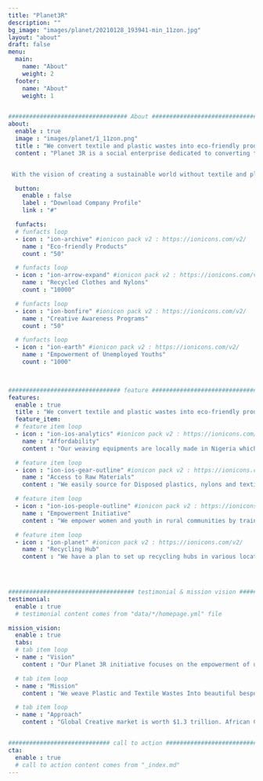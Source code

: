 ```yaml
---
title: "Planet3R"
description: ""
bg_image: "images/planet/20210128_193941-min_11zon.jpg"
layout: "about"
draft: false
menu:
  main:
    name: "About"
    weight: 2
  footer:
    name: "About"
    weight: 1


################################## About #####################################
about:
  enable : true
  image : "images/planet/1_11zon.png"
  title : "We convert textile and plastic wastes into eco-friendly products."
  content : "Planet 3R is a social enterprise dedicated to converting textile and plastic wastes into eco-friendly products using the 3R ( Reduce, Reuse, Recycle) to save our planet Earth by weaving them into innovative items. 


 With the vision of creating a sustainable world without textile and plastic wastes, it became necessary for us at Planet 3R to reduce the landfill space by recycling clothes and nylons."

  button:
    enable : false
    label : "Download Company Profile"
    link : "#"

  funfacts:
  # funfacts loop
  - icon : "ion-archive" #ionicon pack v2 : https://ionicons.com/v2/
    name : "Eco-friendly Products"
    count : "50"

  # funfacts loop
  - icon : "ion-arrow-expand" #ionicon pack v2 : https://ionicons.com/v2/
    name : "Recycled Clothes and Nylons"
    count : "10000"

  # funfacts loop
  - icon : "ion-bonfire" #ionicon pack v2 : https://ionicons.com/v2/
    name : "Creative Awareness Programs"
    count : "50"

  # funfacts loop
  - icon : "ion-earth" #ionicon pack v2 : https://ionicons.com/v2/
    name : "Empowerment of Unemployed Youths"
    count : "1000"

  

################################ feature #####################################
features:
  enable : true
  title : "We convert textile and plastic wastes into eco-friendly products"
  feature_item:
  # feature item loop
  - icon : "ion-ios-analytics" #ionicon pack v2 : https://ionicons.com/v2/
    name : "Affordability"
    content : "Our weaving equipments are locally made in Nigeria which makes our products affordable."

  # feature item loop
  - icon : "ion-ios-gear-outline" #ionicon pack v2 : https://ionicons.com/v2/
    name : "Access to Raw Materials"
    content : "We easily source for Disposed plastics, nylons and textile wastes which are our major inputs in production"

  # feature item loop
  - icon : "ion-ios-people-outline" #ionicon pack v2 : https://ionicons.com/v2/
    name : "Empowerment Initiative"
    content : "We empower women and youth in rural communities by training them on sustainable waste collecting and recycling"

  # feature item loop
  - icon : "ion-planet" #ionicon pack v2 : https://ionicons.com/v2/
    name : "Recycling Hub"
    content : "We have a plan to set up recycling hubs in various locations to achieve higher production efficiency."

  


#################################### testimonial & mission vision #######################################
testimonial:
  enable : true
  # testimonial content comes from "data/*/homepage.yml" file

mission_vision:
  enable : true
  tabs:
  # tab item loop
  - name : "Vision"
    content : "Our Planet 3R initiative focuses on the empowerment of unemployed youths by training them on effective ways to earn income from recycling plastic and textile waste."

  # tab item loop
  - name : "Mission"
    content : "We weave Plastic and Textile Wastes Into beautiful bespoke and avant grade products for the art savvy. We also engage in Grassroots and Creative Awareness programs geared Towards Achieving a Clean Environment."

  # tab item loop
  - name : "Approach"
    content : "Global Creative market is worth $1.3 trillion. African Creative Industry is worth over $4.2 billion. With over 500million Africans in Diaspora and more than 30million tourists, we are targeting 2% of the total market share in Africa."


############################# call to action #################################
cta:
  enable : true
  # call to action content comes from "_index.md"
---
```

